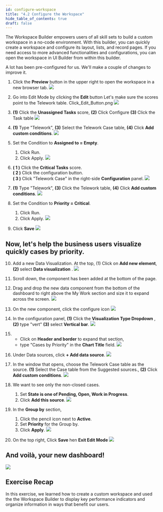 ```yaml
---
id: configure-workspace
title: "4.2 Configure the Workspace"
hide_table_of_contents: true
draft: false
---
```


The Workspace Builder empowers users of all skill sets to build a custom workspace in a no-code environment. With this builder, you can quickly create a workspace and configure its layout, lists, and record pages. If you need access to more advanced functionalities and configurations, you can open the workspace in UI Builder from within this builder.

A lot has been pre-configured for us. We'll make a couple of changes to improve it.

1. Click the **Preview** button in the upper right to open the workspace in a new browser tab. 
![](import/Click_Preview_Button.png)


2. Go into Edit Mode by clicking the **Edit** button Let's make sure the scores point to the Telework table. Click_Edit_Button.png
![](import/Click_Edit_Button.png)


3. **(1)** Click the **Unassigned Tasks** score, **(2)** Click Configure **(3)** Click the Task table
![](workspace/Edit_Visualization_Unassigned.png)



4. **(1)** Type "Telework", **(3)** Select the Telework Case table, **(4)** Click **Add custom conditions**.
![](workspace/edit_data_source.png)


5. Set the Condition to **Assigned to = Empty**.
    1. Click Run.
    2. Click Apply.
    ![](workspace/apply_data_source_filter_condition.png)


6. 
   **( 1 )** Click the **Critical Tasks** score.<br/>
   **( 2 )** Click the configuration button.<br/>
   **( 3 )** Click "Telework Case" in the right-side **Configuration** panel.
![](../images/4-4.2-6.png)


7. **(1)** Type "Telework", **(3)** Click the Telework table, **(4)** Click **Add custom conditions**.
![](workspace/edit_data_source.png)


8. Set the Condition to **Priority = Critical**.
    1. Click Run.
    2. Click Apply.
    ![](workspace/apply_data_source_filter_condition_Critical.png)


9.  Click **Save**
![](workspace/Click_Save.png)


## Now, let's help the business users visualize quickly cases by priority.

10. Add a new Data Visualization. At the top, (1) Click on **Add new element**, **(2)** select **Data visualization** .
![](workspace/Add_new_Visualization.png)


11. Scroll down, the component has been added at the bottom of the page.


12. Drag and drop the new data component from the bottom of the dashboard to right above the My Work section and size it to expand across the screen.
![](workspace/move_new_data_visualization.gif)


13. On the new component, click the configure icon
![](workspace/Click_Component_Configure.png)


14. In the configuration panel, **(1)** Click the **Visualization Type Dropdown** , **(2)** type "vert" **(3)** select **Vertical bar**.
![](workspace/select_Vertical_bar.png)


15. - Click on **Header and border** to expand that section, 
    - type "Cases by Priority" in the **Chart Title** field.
    ![](workspace/set_Chart_Title_Cases_by_Priority.png)


16. Under Data sources, click **+ Add data source**.
![](workspace/Click_Add_Datasource.png)


17. In the window that opens, choose the Telework Case table as the source. **(1)** Select the Case table from the Suggested sources., **(2)** Click **Add custom conditions**.
![](workspace/edit_data_source.png)


18. We want to see only the non-closed cases. 
    1. Set **State is one of Pending, Open, Work in Progress**. 
    2. Click **Add this source**.
    ![](workspace/ConditionForOpenCases.png)


19. In the **Group by** section, 
    1. Click the pencil icon next to **Active**.
    2. Set **Priority** for the Group by.
    3. Click **Apply**.
    ![](workspace/set_Group_by_Priority.png)


20. On the top right, Click **Save** hen **Exit Edit Mode** 
![](workspace/Click_Save_then_Exit_Edit_Mode.png)


## And voilà, your new dashboard!

![](workspace/final_Workspace.png)

## Exercise Recap

In this exercise, we learned how to create a custom workspace and used the the Workspace Builder to display key performance indicators and organize information in ways that benefit our users.